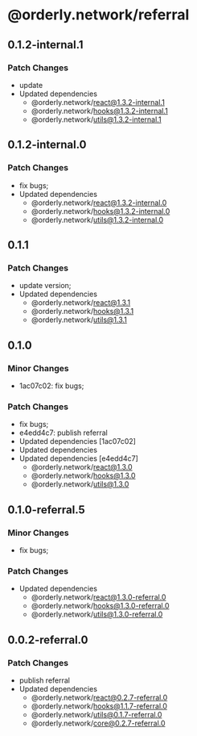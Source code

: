 # @orderly.network/referral

## 0.1.2-internal.1

### Patch Changes

- update
- Updated dependencies
  - @orderly.network/react@1.3.2-internal.1
  - @orderly.network/hooks@1.3.2-internal.1
  - @orderly.network/utils@1.3.2-internal.1

## 0.1.2-internal.0

### Patch Changes

- fix bugs;
- Updated dependencies
  - @orderly.network/react@1.3.2-internal.0
  - @orderly.network/hooks@1.3.2-internal.0
  - @orderly.network/utils@1.3.2-internal.0

## 0.1.1

### Patch Changes

- update version;
- Updated dependencies
  - @orderly.network/react@1.3.1
  - @orderly.network/hooks@1.3.1
  - @orderly.network/utils@1.3.1

## 0.1.0

### Minor Changes

- 1ac07c02: fix bugs;

### Patch Changes

- fix bugs;
- e4edd4c7: publish referral
- Updated dependencies [1ac07c02]
- Updated dependencies
- Updated dependencies [e4edd4c7]
  - @orderly.network/react@1.3.0
  - @orderly.network/hooks@1.3.0
  - @orderly.network/utils@1.3.0

## 0.1.0-referral.5

### Minor Changes

- fix bugs;

### Patch Changes

- Updated dependencies
  - @orderly.network/react@1.3.0-referral.0
  - @orderly.network/hooks@1.3.0-referral.0
  - @orderly.network/utils@1.3.0-referral.0

## 0.0.2-referral.0

### Patch Changes

- publish referral
- Updated dependencies
  - @orderly.network/react@0.2.7-referral.0
  - @orderly.network/hooks@1.1.7-referral.0
  - @orderly.network/utils@0.1.7-referral.0
  - @orderly.network/core@0.2.7-referral.0
